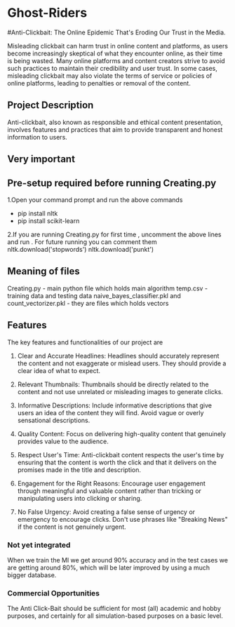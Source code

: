 # Ghost-Riders
#Anti-Clickbait: The Online Epidemic That's Eroding Our Trust in the Media.

Misleading clickbait can harm trust in online content and platforms, as users become increasingly skeptical of what they encounter online, as their time is being wasted. Many online platforms and content creators strive to avoid such practices to maintain their credibility and user trust. In some cases, misleading clickbait may also violate the terms of service or policies of online platforms, leading to penalties or removal of the content.

## Project Description

Anti-clickbait, also known as responsible and ethical content presentation, involves features and practices that aim to provide transparent and honest information to users.

## Very important
## Pre-setup required before running Creating.py
 1.Open your command prompt and run the above commands
  * pip install nltk
  * pip install scikit-learn

 2.If you are running Creating.py for first time , uncomment the above lines and run . For future running you can comment them
   nltk.download('stopwords')
   nltk.download('punkt')

## Meaning of files
  Creating.py - main python file which holds main algorithm
  temp.csv - training data and testing data
  naive_bayes_classifier.pkl
  and
  count_vectorizer.pkl - they are files which holds vectors
  
## Features

The key features and functionalities of our project are

1. Clear and Accurate Headlines: Headlines should accurately represent the content and not exaggerate or mislead users. They should provide a clear idea of what to expect.

2. Relevant Thumbnails: Thumbnails should be directly related to the content and not use unrelated or misleading images to generate clicks.

3. Informative Descriptions: Include informative descriptions that give users an idea of the content they will find. Avoid vague or overly sensational descriptions.

4. Quality Content: Focus on delivering high-quality content that genuinely provides value to the audience.

5. Respect User's Time: Anti-clickbait content respects the user's time by ensuring that the content is worth the click and that it delivers on the promises made in the title and description.

6. Engagement for the Right Reasons: Encourage user engagement through meaningful and valuable content rather than tricking or manipulating users into clicking or sharing.

7. No False Urgency: Avoid creating a false sense of urgency or emergency to encourage clicks. Don't use phrases like "Breaking News" if the content is not genuinely urgent.


### Not yet integrated

When we train the Ml we get around 90% accuracy and in the test cases we are getting around 80%, which will be later improved by using a much bigger database.

### Commercial Opportunities

The Anti Click-Bait should be sufficient for most (all) academic and hobby purposes, and certainly for all simulation-based purposes on a basic level.
